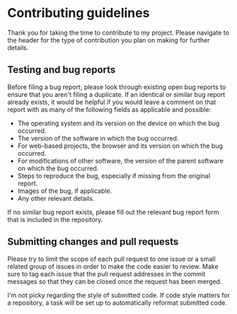 # Contributing guidelines

Thank you for taking the time to contribute to my project. Please navigate to the header for the type of contribution you plan on making for further details.

## Testing and bug reports

Before filing a bug report, please look through existing open bug reports to ensure that you aren't filing a duplicate. If an identical or similar bug report already exists, it would be helpful if you would leave a comment on that report with as many of the following fields as applicable and possible:

- The operating system and its version on the device on which the bug occurred.
- The version of the software in which the bug occurred.
- For web-based projects, the browser and its version on which the bug occurred.
- For modifications of other software, the version of the parent software on which the bug occurred.
- Steps to reproduce the bug, especially if missing from the original report.
- Images of the bug, if applicable.
- Any other relevant details.

If no similar bug report exists, please fill out the relevant bug report form that is included in the repository.

## Submitting changes and pull requests

Please try to limit the scope of each pull request to one issue or a small related group of issues in order to make the code easier to review. Make sure to tag each issue that the pull request addresses in the commit messages so that they can be closed once the request has been merged.

I'm not picky regarding the style of submitted code. If code style matters for a repository, a task will be set up to automatically reformat submitted code.
